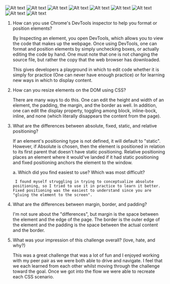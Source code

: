 ![Alt text](/week-3/chrome-devtools/imgs/exercise1.png "CSS")
![Alt text](/week-3/chrome-devtools/imgs/exercise2.png "CSS")
![Alt text](/week-3/chrome-devtools/imgs/exercise3.png "CSS")
![Alt text](/week-3/chrome-devtools/imgs/exercise4.png "CSS")
![Alt text](/week-3/chrome-devtools/imgs/exercise5.png "CSS")
![Alt text](/week-3/chrome-devtools/imgs/exercise6.png "CSS")
![Alt text](/week-3/chrome-devtools/imgs/exercise7.png "CSS")
![Alt text](/week-3/chrome-devtools/imgs/exercise8.png "CSS")
![Alt text](/week-3/chrome-devtools/imgs/exercise9.png "CSS")

1. How can you use Chrome's DevTools inspector to help you format or position elements?

	By Inspecting an element, you open DevTools, which allows you to view the code that makes up the webpage. Once using DevTools, one can format and position elements by simply unchecking boxes, or actually editing the code by hand. One must note that one is not changing the source file, but rather the copy that the web browser has downloaded. 

	This gives developers a playground in which to edit code whether it is simply for practice (One can never have enough practice) or for learning new ways in which to display content.

2. How can you resize elements on the DOM using CSS?

	There are many ways to do this. One can edit the height and width of an element, the padding, the margin, and the border as well. In addition, one can edit the display property, toggling among block, inline-bock, inline, and none (which literally disappears the content from the page).

3. What are the differences between absolute, fixed, static, and relative positioning? 

	If an element's positioning type is not defined, it will default to "static". However, if Absolute is chosen, then the element is positioned in relation to its first parent that doesn't have static positioning. Relative positioning places an element where it would've landed if it had static positioning and fixed positioning anchors the element to the window. 

	a. Which did you find easiest to use? Which was most difficult?

		I found myself struggling in trying to conceptualize absolute positioning, so I tried to use it in practice to learn it better. Fixed positioning was the easiest to understand since you are "gluing the element to the screen".

4. What are the differences between margin, border, and padding?

	I'm not sure about the "differences", but margin is the space between the element and the edge of the page. The border is the outer edge of the element and the padding is the space between the actual content and the border.

5. What was your impression of this challenge overall? (love, hate, and why?)

	This was a great challenge that was a lot of fun and I enjoyed working with my peer pair as we were both able to drive and navigate. I feel that we each learned from each other whilst moving through the challenge toward the goal. Once we got into the flow we were able to recreate each CSS scenario.
